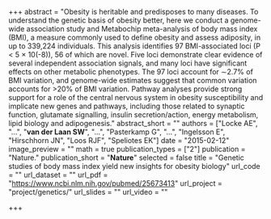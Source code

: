 +++
abstract = "Obesity is heritable and predisposes to many diseases. To understand the genetic basis of obesity better, here we conduct a genome-wide association study and Metabochip meta-analysis of body mass index (BMI), a measure commonly used to define obesity and assess adiposity, in up to 339,224 individuals. This analysis identifies 97 BMI-associated loci (P < 5 × 10(-8)), 56 of which are novel. Five loci demonstrate clear evidence of several independent association signals, and many loci have significant effects on other metabolic phenotypes. The 97 loci account for ∼2.7% of BMI variation, and genome-wide estimates suggest that common variation accounts for >20% of BMI variation. Pathway analyses provide strong support for a role of the central nervous system in obesity susceptibility and implicate new genes and pathways, including those related to synaptic function, glutamate signalling, insulin secretion/action, energy metabolism, lipid biology and adipogenesis."
abstract_short = ""
authors = ["Locke AE", "...", "**van der Laan SW**", "...", "Pasterkamp G", "...", "Ingelsson E", "Hirschhorn JN", "Loos RJF", "Speliotes EK"]
date = "2015-02-12"
image_preview = ""
math = true
publication_types = ["2"]
publication = "Nature."
publication_short = "**Nature**"
selected = false
title = "Genetic studies of body mass index yield new insights for obesity biology"
url_code = ""
url_dataset = ""
url_pdf = "https://www.ncbi.nlm.nih.gov/pubmed/25673413"
url_project = "project/genetics/"
url_slides = ""
url_video = ""

+++

